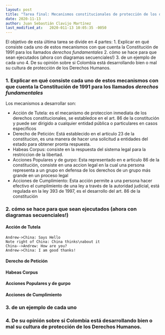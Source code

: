 ```yaml
---
layout: post
title: "Tarea final: Mecanismos constitucionales de protección de los derechos humanos"
date: 2020-11-13
author: Juan Sebastián Clavijo Martínez
last_modified_at:   2020-011-13 10:05:35 -0050
---
```


El objetivo de esta última tarea se divide en 4 partes: 1. Explicar en qué consiste cada uno de estos mecanismos con que cuenta la Constitución de 1991 para los llamados _derechos fundamentales_ 2. cómo se hace para que sean ejecutados (ahora con diagramas secuenciales!) 3. de un ejemplo de cada uno 4. De su opinión sobre si Colombia está desarrollando bien o mal su cultura de protección de los Derechos Humanos.

### 1. Explicar en qué consiste cada uno de estos mecanismos con que cuenta la Constitución de 1991 para los llamados _derechos fundamentales_

Los mecanismos a desarrollar son: 

* Acción de Tutela: es el mecanismo de proteccion inmediata de los derechos constitucionales, se establedce en el art. 86 de la constitución y puede ser dirigido a cualquier entidad pública o particulares en casos especificos
* Derecho de Petición: Está establecido en el artículo 23 de la constitucion, es una manera de hacer una solicitud a entidades del estado para obtener pronta respuesta.
* Habeas Corpus: consiste en la respuesta del sistema legal para la restriccion de la libertad.
* Acciones Populares y de gurpo: Esta representado en e articulo 86 de la constitución, consiste en una accion legal en la cual una persona representa a un grupo en defensa de los derechos de un grupo más grande en un proceso legal 
* Acciones de Cumplimiento: Esta acción permite a una persona hacer efectivo el cumplimiento de una ley a través de la autoridad judicial, está regulada en la ley 393 de 1997, es el desarrollo del art. 86 de la constitución 

### 2. cómo se hace para que sean ejecutados (ahora con diagramas secuenciales!)

#### Acción de Tutela
```seq
Andrew->China: Says Hello 
Note right of China: China thinks\nabout it 
China-->Andrew: How are you? 
Andrew->China: I am good thanks!
```
#### Derecho de Petición
#### Habeas Corpus
#### Acciones Populares y de gurpo
#### Acciones de Cumplimiento

### 3. de un ejemplo de cada uno

### 4.  De su opinión sobre si Colombia está desarrollando bien o mal su cultura de protección de los Derechos Humanos.
